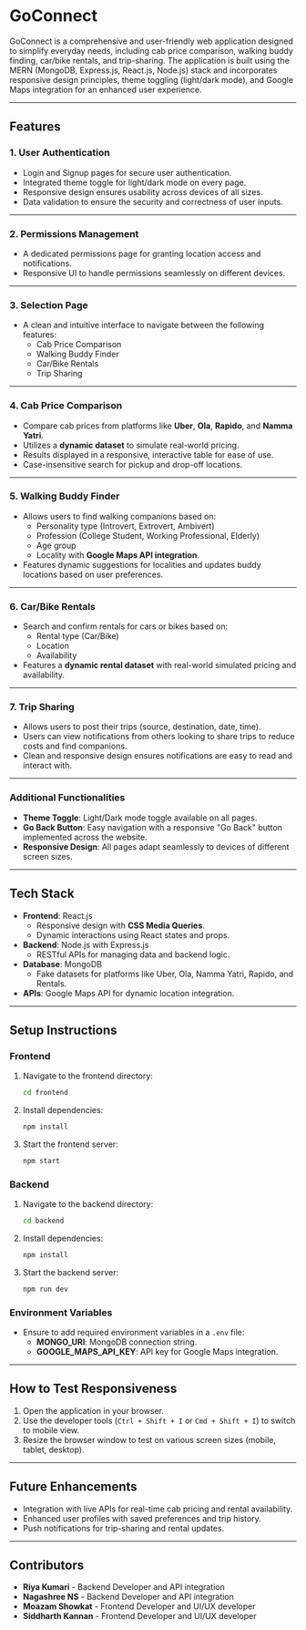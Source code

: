 # GoConnect

GoConnect is a comprehensive and user-friendly web application designed to simplify everyday needs, including cab price comparison, walking buddy finding, car/bike rentals, and trip-sharing. The application is built using the MERN (MongoDB, Express.js, React.js, Node.js) stack and incorporates responsive design principles, theme toggling (light/dark mode), and Google Maps integration for an enhanced user experience.

--- 

## Features

### 1. User Authentication
- Login and Signup pages for secure user authentication.
- Integrated theme toggle for light/dark mode on every page.
- Responsive design ensures usability across devices of all sizes.
- Data validation to ensure the security and correctness of user inputs.

---

### 2. Permissions Management
- A dedicated permissions page for granting location access and notifications.
- Responsive UI to handle permissions seamlessly on different devices.

---

### 3. Selection Page
- A clean and intuitive interface to navigate between the following features:
  - Cab Price Comparison
  - Walking Buddy Finder
  - Car/Bike Rentals
  - Trip Sharing

---

### 4. Cab Price Comparison
- Compare cab prices from platforms like **Uber**, **Ola**, **Rapido**, and **Namma Yatri**.
- Utilizes a **dynamic dataset** to simulate real-world pricing.
- Results displayed in a responsive, interactive table for ease of use.
- Case-insensitive search for pickup and drop-off locations.

---

### 5. **Walking Buddy Finder**
- Allows users to find walking companions based on:
  - Personality type (Introvert, Extrovert, Ambivert)
  - Profession (College Student, Working Professional, Elderly)
  - Age group
  - Locality with **Google Maps API integration**.
- Features dynamic suggestions for localities and updates buddy locations based on user preferences.

---

### 6. **Car/Bike Rentals**
- Search and confirm rentals for cars or bikes based on:
  - Rental type (Car/Bike)
  - Location
  - Availability
- Features a **dynamic rental dataset** with real-world simulated pricing and availability.

---

### 7. **Trip Sharing**
- Allows users to post their trips (source, destination, date, time).
- Users can view notifications from others looking to share trips to reduce costs and find companions.
- Clean and responsive design ensures notifications are easy to read and interact with.

---

### **Additional Functionalities**
- **Theme Toggle**: Light/Dark mode toggle available on all pages.
- **Go Back Button**: Easy navigation with a responsive "Go Back" button implemented across the website.
- **Responsive Design**: All pages adapt seamlessly to devices of different screen sizes.

---

## **Tech Stack**
- **Frontend**: React.js
  - Responsive design with **CSS Media Queries**.
  - Dynamic interactions using React states and props.
- **Backend**: Node.js with Express.js
  - RESTful APIs for managing data and backend logic.
- **Database**: MongoDB
  - Fake datasets for platforms like Uber, Ola, Namma Yatri, Rapido, and Rentals.
- **APIs**: Google Maps API for dynamic location integration.

---

## **Setup Instructions**

### **Frontend**
1. Navigate to the frontend directory:
   ```bash
   cd frontend
   ```
2. Install dependencies:
   ```bash
   npm install
   ```
3. Start the frontend server:
   ```bash
   npm start
   ```

### **Backend**
1. Navigate to the backend directory:
   ```bash
   cd backend
   ```
2. Install dependencies:
   ```bash
   npm install
   ```
3. Start the backend server:
   ```bash
   npm run dev
   ```

### **Environment Variables**
- Ensure to add required environment variables in a `.env` file:
  - **MONGO_URI**: MongoDB connection string.
  - **GOOGLE_MAPS_API_KEY**: API key for Google Maps integration.

---

## **How to Test Responsiveness**
1. Open the application in your browser.
2. Use the developer tools (`Ctrl + Shift + I` or `Cmd + Shift + I`) to switch to mobile view.
3. Resize the browser window to test on various screen sizes (mobile, tablet, desktop).

---

## **Future Enhancements**
- Integration with live APIs for real-time cab pricing and rental availability.
- Enhanced user profiles with saved preferences and trip history.
- Push notifications for trip-sharing and rental updates.

---

## **Contributors**
- **Riya Kumari** - Backend Developer and API integration
- **Nagashree NS** - Backend Developer and API integration
- **Moazam Showkat** - Frontend Developer and UI/UX developer
- **Siddharth Kannan** - Frontend Developer and UI/UX developer
 
